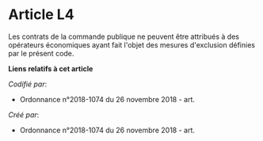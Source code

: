 # Article L4

Les contrats de la commande publique ne peuvent être attribués à des opérateurs économiques ayant fait l'objet des mesures
d'exclusion définies par le présent code.

**Liens relatifs à cet article**

_Codifié par_:

  - Ordonnance n°2018-1074 du 26 novembre 2018 - art.

_Créé par_:

  - Ordonnance n°2018-1074 du 26 novembre 2018 - art.

